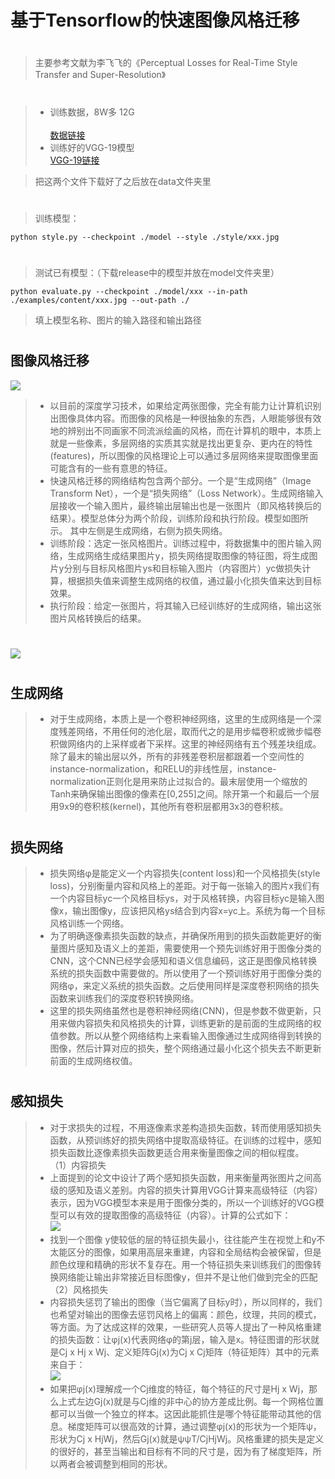 ﻿基于Tensorflow的快速图像风格迁移
====  
#
>	主要参考文献为李飞飞的《Perceptual Losses for Real-Time Style Transfer and Super-Resolution》<br> 
#
>* 训练数据，8W多 12G<br> 	
[数据链接](http://msvocds.blob.core.windows.net/coco2014/train2014.zip)  <br> 
>* 训练好的VGG-19模型<br> 
[VGG-19链接](http://www.vlfeat.org/matconvnet/models/beta16/imagenet-vgg-verydeep-19.mat)  <br> 

>把这两个文件下载好了之后放在data文件夹里<br> 
#
>训练模型：
```
python style.py --checkpoint ./model --style ./style/xxx.jpg 
```
#
>测试已有模型：（下载release中的模型并放在model文件夹里）<br> 
```
python evaluate.py --checkpoint ./model/xxx --in-path ./examples/content/xxx.jpg --out-path ./
```
>填上模型名称、图片的输入路径和输出路径
#
图像风格迁移
-------
![](https://github.com/yanx27/Fast-style-transfer-based-on-Tensorflow/blob/master/examples/results/sysu.jpg)  
>	* 以目前的深度学习技术，如果给定两张图像，完全有能力让计算机识别出图像具体内容。而图像的风格是一种很抽象的东西，人眼能够很有效地的辨别出不同画家不同流派绘画的风格，而在计算机的眼中，本质上就是一些像素，多层网络的实质其实就是找出更复杂、更内在的特性(features)，所以图像的风格理论上可以通过多层网络来提取图像里面可能含有的一些有意思的特征。<br> 
>	* 快速风格迁移的网络结构包含两个部分。一个是“生成网络”（Image Transform Net），一个是“损失网络”（Loss Network）。生成网络输入层接收一个输入图片，最终输出层输出也是一张图片（即风格转换后的结果）。模型总体分为两个阶段，训练阶段和执行阶段。模型如图所示。 其中左侧是生成网络，右侧为损失网络。<br> 
>	* 训练阶段：选定一张风格图片。训练过程中，将数据集中的图片输入网络，生成网络生成结果图片y，损失网络提取图像的特征图，将生成图片y分别与目标风格图片ys和目标输入图片（内容图片）yc做损失计算，根据损失值来调整生成网络的权值，通过最小化损失值来达到目标效果。<br> 
>	* 执行阶段：给定一张图片，将其输入已经训练好的生成网络，输出这张图片风格转换后的结果。
#
![](https://images2015.cnblogs.com/blog/740591/201706/740591-20170620224038070-2140059623.png)  
#
生成网络
-------
>	* 对于生成网络，本质上是一个卷积神经网络，这里的生成网络是一个深度残差网络，不用任何的池化层，取而代之的是用步幅卷积或微步幅卷积做网络内的上采样或者下采样。这里的神经网络有五个残差块组成。除了最末的输出层以外，所有的非残差卷积层都跟着一个空间性的instance-normalization，和RELU的非线性层，instance-normalization正则化是用来防止过拟合的。最末层使用一个缩放的Tanh来确保输出图像的像素在[0,255]之间。除开第一个和最后一个层用9x9的卷积核(kernel)，其他所有卷积层都用3x3的卷积核。
#
损失网络
-------
>	* 损失网络φ是能定义一个内容损失(content loss)和一个风格损失(style loss)，分别衡量内容和风格上的差距。对于每一张输入的图片x我们有一个内容目标yc一个风格目标ys，对于风格转换，内容目标yc是输入图像x，输出图像y，应该把风格ys结合到内容x=yc上。系统为每一个目标风格训练一个网络。<br> 
>	* 为了明确逐像素损失函数的缺点，并确保所用到的损失函数能更好的衡量图片感知及语义上的差距，需要使用一个预先训练好用于图像分类的CNN，这个CNN已经学会感知和语义信息编码，这正是图像风格转换系统的损失函数中需要做的。所以使用了一个预训练好用于图像分类的网络φ，来定义系统的损失函数。之后使用同样是深度卷积网络的损失函数来训练我们的深度卷积转换网络。 <br>
>	* 这里的损失网络虽然也是卷积神经网络(CNN)，但是参数不做更新，只用来做内容损失和风格损失的计算，训练更新的是前面的生成网络的权值参数。所以从整个网络结构上来看输入图像通过生成网络得到转换的图像，然后计算对应的损失，整个网络通过最小化这个损失去不断更新前面的生成网络权值。<br>
#
感知损失
-------
>	* 对于求损失的过程，不用逐像素求差构造损失函数，转而使用感知损失函数，从预训练好的损失网络中提取高级特征。在训练的过程中，感知损失函数比逐像素损失函数更适合用来衡量图像之间的相似程度。<br>
>	（1）内容损失
>	* 上面提到的论文中设计了两个感知损失函数，用来衡量两张图片之间高级的感知及语义差别。内容的损失计算用VGG计算来高级特征（内容）表示，因为VGG模型本来是用于图像分类的，所以一个训练好的VGG模型可以有效的提取图像的高级特征（内容）。计算的公式如下：<br>
![](https://images2015.cnblogs.com/blog/740591/201706/740591-20170621122055460-1933117419.png)  
>	* 找到一个图像 y使较低的层的特征损失最小，往往能产生在视觉上和y不太能区分的图像，如果用高层来重建，内容和全局结构会被保留，但是颜色纹理和精确的形状不复存在。用一个特征损失来训练我们的图像转换网络能让输出非常接近目标图像y，但并不是让他们做到完全的匹配<br>
>	（2）风格损失
>	* 内容损失惩罚了输出的图像（当它偏离了目标y时），所以同样的，我们也希望对输出的图像去惩罚风格上的偏离：颜色，纹理，共同的模式，等方面。为了达成这样的效果，一些研究人员等人提出了一种风格重建的损失函数：让φj(x)代表网络φ的第j层，输入是x。特征图谱的形状就是Cj x Hj x Wj、定义矩阵Gj(x)为Cj x Cj矩阵（特征矩阵）其中的元素来自于：<br>
![](https://images2015.cnblogs.com/blog/740591/201706/740591-20170621123805413-1304431101.png)  
>	* 如果把φj(x)理解成一个Cj维度的特征，每个特征的尺寸是Hj x Wj，那么上式左边Gj(x)就是与Cj维的非中心的协方差成比例。每一个网格位置都可以当做一个独立的样本。这因此能抓住是哪个特征能带动其他的信息。梯度矩阵可以很高效的计算，通过调整φj(x)的形状为一个矩阵ψ，形状为Cj x HjWj，然后Gj(x)就是ψψT/CjHjWj。风格重建的损失是定义的很好的，甚至当输出和目标有不同的尺寸是，因为有了梯度矩阵，所以两者会被调整到相同的形状。<br>

